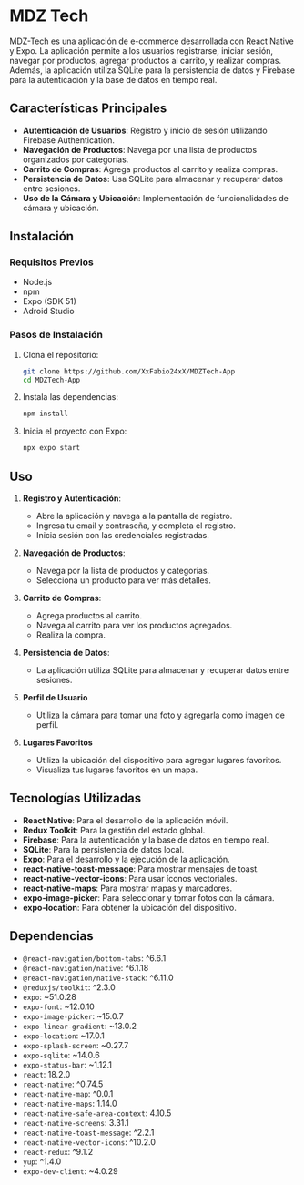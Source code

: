 # MDZ Tech

MDZ-Tech es una aplicación de e-commerce desarrollada con React Native y Expo. La aplicación permite a los usuarios registrarse, iniciar sesión, navegar por productos, agregar productos al carrito, y realizar compras. Además, la aplicación utiliza SQLite para la persistencia de datos y Firebase para la autenticación y la base de datos en tiempo real.

## Características Principales

- **Autenticación de Usuarios**: Registro y inicio de sesión utilizando Firebase Authentication.
- **Navegación de Productos**: Navega por una lista de productos organizados por categorías.
- **Carrito de Compras**: Agrega productos al carrito y realiza compras.
- **Persistencia de Datos**: Usa SQLite para almacenar y recuperar datos entre sesiones.
- **Uso de la Cámara y Ubicación**: Implementación de funcionalidades de cámara y ubicación.

## Instalación

### Requisitos Previos

- Node.js
- npm 
- Expo (SDK 51)
- Adroid Studio

### Pasos de Instalación

1. Clona el repositorio:

    ```bash
    git clone https://github.com/XxFabio24xX/MDZTech-App
    cd MDZTech-App
    ```

2. Instala las dependencias:

    ```bash
    npm install
    ```

3. Inicia el proyecto con Expo:

    ```bash
    npx expo start
    ```

## Uso

1. **Registro y Autenticación**:
    - Abre la aplicación y navega a la pantalla de registro.
    - Ingresa tu email y contraseña, y completa el registro.
    - Inicia sesión con las credenciales registradas.

2. **Navegación de Productos**:
    - Navega por la lista de productos y categorías.
    - Selecciona un producto para ver más detalles.

3. **Carrito de Compras**:
    - Agrega productos al carrito.
    - Navega al carrito para ver los productos agregados.
    - Realiza la compra.

4. **Persistencia de Datos**:
    - La aplicación utiliza SQLite para almacenar y recuperar datos entre sesiones.

5. **Perfil de Usuario**

   - Utiliza la cámara para tomar una foto y agregarla como imagen de perfil.

6. **Lugares Favoritos**

   - Utiliza la ubicación del dispositivo para agregar lugares favoritos.
   - Visualiza tus lugares favoritos en un mapa.


## Tecnologías Utilizadas

- **React Native**: Para el desarrollo de la aplicación móvil.
- **Redux Toolkit**: Para la gestión del estado global.
- **Firebase**: Para la autenticación y la base de datos en tiempo real.
- **SQLite**: Para la persistencia de datos local.
- **Expo**: Para el desarrollo y la ejecución de la aplicación.
- **react-native-toast-message**: Para mostrar mensajes de toast.
- **react-native-vector-icons**: Para usar íconos vectoriales.
- **react-native-maps**: Para mostrar mapas y marcadores.
- **expo-image-picker**: Para seleccionar y tomar fotos con la cámara.
- **expo-location**: Para obtener la ubicación del dispositivo.

## Dependencias

- `@react-navigation/bottom-tabs`: ^6.6.1
- `@react-navigation/native`: ^6.1.18
- `@react-navigation/native-stack`: ^6.11.0
- `@reduxjs/toolkit`: ^2.3.0
- `expo`: ~51.0.28
- `expo-font`: ~12.0.10
- `expo-image-picker`: ~15.0.7
- `expo-linear-gradient`: ~13.0.2
- `expo-location`: ~17.0.1
- `expo-splash-screen`: ~0.27.7
- `expo-sqlite`: ~14.0.6
- `expo-status-bar`: ~1.12.1
- `react`: 18.2.0
- `react-native`: ^0.74.5
- `react-native-map`: ^0.0.1
- `react-native-maps`: 1.14.0
- `react-native-safe-area-context`: 4.10.5
- `react-native-screens`: 3.31.1
- `react-native-toast-message`: ^2.2.1
- `react-native-vector-icons`: ^10.2.0
- `react-redux`: ^9.1.2
- `yup`: ^1.4.0
- `expo-dev-client`: ~4.0.29
